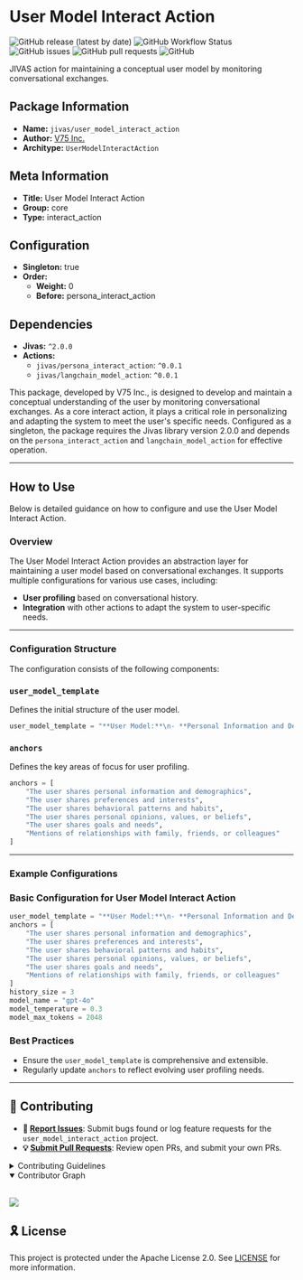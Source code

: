 # User Model Interact Action

![GitHub release (latest by date)](https://img.shields.io/github/v/release/TrueSelph/user_model_interact_action)
![GitHub Workflow Status](https://img.shields.io/github/actions/workflow/status/TrueSelph/user_model_interact_action/test-action.yaml)
![GitHub issues](https://img.shields.io/github/issues/TrueSelph/user_model_interact_action)
![GitHub pull requests](https://img.shields.io/github/issues-pr/TrueSelph/user_model_interact_action)
![GitHub](https://img.shields.io/github/license/TrueSelph/user_model_interact_action)

JIVAS action for maintaining a conceptual user model by monitoring conversational exchanges.

## Package Information

- **Name:** `jivas/user_model_interact_action`
- **Author:** [V75 Inc.](https://v75inc.com/)
- **Architype:** `UserModelInteractAction`

## Meta Information

- **Title:** User Model Interact Action
- **Group:** core
- **Type:** interact_action

## Configuration

- **Singleton:** true
- **Order:**
  - **Weight:** 0
  - **Before:** persona_interact_action

## Dependencies

- **Jivas:** `^2.0.0`
- **Actions:**
  - `jivas/persona_interact_action`: `^0.0.1`
  - `jivas/langchain_model_action`: `^0.0.1`

This package, developed by V75 Inc., is designed to develop and maintain a conceptual understanding of the user by monitoring conversational exchanges. As a core interact action, it plays a critical role in personalizing and adapting the system to meet the user's specific needs. Configured as a singleton, the package requires the Jivas library version 2.0.0 and depends on the `persona_interact_action` and `langchain_model_action` for effective operation.

---

## How to Use

Below is detailed guidance on how to configure and use the User Model Interact Action.

### Overview

The User Model Interact Action provides an abstraction layer for maintaining a user model based on conversational exchanges. It supports multiple configurations for various use cases, including:

- **User profiling** based on conversational history.
- **Integration** with other actions to adapt the system to user-specific needs.

---

### Configuration Structure

The configuration consists of the following components:

### `user_model_template`

Defines the initial structure of the user model.

```python
user_model_template = "**User Model:**\n- **Personal Information and Demographics:**\n- **Preferences and Interests:**"
```

### `anchors`

Defines the key areas of focus for user profiling.

```python
anchors = [
    "The user shares personal information and demographics",
    "The user shares preferences and interests",
    "The user shares behavioral patterns and habits",
    "The user shares personal opinions, values, or beliefs",
    "The user shares goals and needs",
    "Mentions of relationships with family, friends, or colleagues"
]
```

---

### Example Configurations

### Basic Configuration for User Model Interact Action

```python
user_model_template = "**User Model:**\n- **Personal Information and Demographics:**\n- **Preferences and Interests:**"
anchors = [
    "The user shares personal information and demographics",
    "The user shares preferences and interests",
    "The user shares behavioral patterns and habits",
    "The user shares personal opinions, values, or beliefs",
    "The user shares goals and needs",
    "Mentions of relationships with family, friends, or colleagues"
]
history_size = 3
model_name = "gpt-4o"
model_temperature = 0.3
model_max_tokens = 2048
```

### Best Practices
- Ensure the `user_model_template` is comprehensive and extensible.
- Regularly update `anchors` to reflect evolving user profiling needs.

---

## 🔰 Contributing

- **🐛 [Report Issues](https://github.com/TrueSelph/user_model_interact_action/issues)**: Submit bugs found or log feature requests for the `user_model_interact_action` project.
- **💡 [Submit Pull Requests](https://github.com/TrueSelph/user_model_interact_action/blob/main/CONTRIBUTING.md)**: Review open PRs, and submit your own PRs.

<details closed>
<summary>Contributing Guidelines</summary>

1. **Fork the Repository**: Start by forking the project repository to your GitHub account.
2. **Clone Locally**: Clone the forked repository to your local machine using a git client.
   ```sh
   git clone https://github.com/TrueSelph/user_model_interact_action
   ```
3. **Create a New Branch**: Always work on a new branch, giving it a descriptive name.
   ```sh
   git checkout -b new-feature-x
   ```
4. **Make Your Changes**: Develop and test your changes locally.
5. **Commit Your Changes**: Commit with a clear message describing your updates.
   ```sh
   git commit -m 'Implemented new feature x.'
   ```
6. **Push to GitHub**: Push the changes to your forked repository.
   ```sh
   git push origin new-feature-x
   ```
7. **Submit a Pull Request**: Create a PR against the original project repository. Clearly describe the changes and their motivations.
8. **Review**: Once your PR is reviewed and approved, it will be merged into the main branch. Congratulations on your contribution!
</details>

<details open>
<summary>Contributor Graph</summary>
<br>
<p align="left">
    <a href="https://github.com/TrueSelph/user_model_interact_action/graphs/contributors">
        <img src="https://contrib.rocks/image?repo=TrueSelph/user_model_interact_action" />
   </a>
</p>
</details>

## 🎗 License

This project is protected under the Apache License 2.0. See [LICENSE](./LICENSE) for more information.